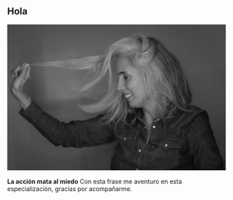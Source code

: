 ## Hola

![](../images/MT01/pilar.jpg)

**La acción mata al miedo**
Con esta frase me aventuro en esta especialización, gracias por acompañarme.